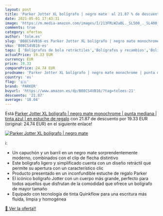 ```yaml
---
layout: post
title: 'Parker Jotter XL bolígrafo | negro mate  al 21.87 % de descuento'
date: 2021-05-01 17:43:31
image: 'https://m.media-amazon.com/images/I/213FRLW2aBL._SL500_._SL400_.jpg'
comments: true
category: ofertas
author: 'tole.es'
slug: 'B08CS4VB16-es Parker Jotter XL bolígrafo | negro mate monochrome | punta...'
sku: 'B08CS4VB16-es'
tags: [ 'Bolígrafos de bola retráctiles','Bolígrafos y recambios','Bolígrafos, lápices y útiles de escritura','Oficina y papelería','bolígrafo','parker', ]
actualPrice: 19.33 EUR
currency: EUR
price: 19.33
comparePrice: 24.74 EUR
prodname: 'Parker Jotter XL bolígrafo | negro mate monochrome | punta mediana | tinta azul | en estuche de regalo'
country: 'es'
flag: '🇪🇸'
brand: 'PARKER'
buyurl: 'https://www.amazon.es/dp/B08CS4VB16/?tag=tolees-21'
descuento: '21.87'
average: '18.04'
---
```


Está [Parker Jotter XL bolígrafo | negro mate monochrome | punta mediana | tinta azul | en estuche de regalo](https://www.amazon.es/dp/B08CS4VB16/?tag=tolees-21) con 21.87 de descuento por 19.33 EUR (original: 24.74 EUR) en el siguiente enlace!

[![Parker Jotter XL bolígrafo | negro mate ](https://m.media-amazon.com/images/I/213FRLW2aBL._SL500_._SL400_.jpg)](https://www.amazon.es/dp/B08CS4VB16/?tag=tolees-21)

ℹ️:

- Un capuchón y un barril en un negro mate sorprendentemente moderno, combinados con el clip de flecha distintivo
- Este bolígrafo ligero y simplificado cuenta con un diseño retráctil que permite su apertura con un característico clic
- Producto presentado en un inconfundible estuche de regalo Parker
- El icónico bolígrafo Jotter con un cuerpo más grande, perfecto para todos aquellos que disfrutan de la comodidad que ofrece un bolígrafo de mayor tamaño
- Equipado con tecnología de tinta Quinkflow para una escritura más fluida, limpia y homogénea

[🛒 Ver la oferta!!](https://www.amazon.es/dp/B08CS4VB16/?tag=tolees-21)
